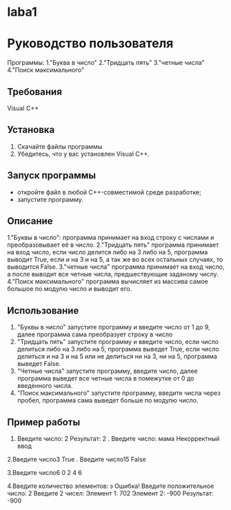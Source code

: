 # laba1
# Руководство пользователя 
Программы:
1."Буква в число"
2."Тридцать пять"
3."четные числа"
4."Поиск максимального"
## Требования
Visual C++
## Установка 
1. Скачайте файлы программы
2. Убедитесь, что у вас установлен Visual C++.
## Запуск программы
- откройте файл в любой С++-совместимой среде разработке;
- запустите программу.
## Описание
1."Буквы в число": 
программа принимает на вход строку с числами и преобразовывает её в число.
2."Тридцать пять"
программа принимает на вход число, если число делится либо на 3 либо на 5, программа выводит True, если и на 3 и на 5, а так же во всех остальных случаях, то выводится False.
3."четные числа"
программа принимает на вход число, а после выводит все четные числа, предшествующие заданому числу.
4."Поиск максимального"
программа вычисляет из массива самое большое по модулю число и выводит его.
## Использование
1. "Буквы в число"
запустите программу и введите число от 1 до 9, далее программа сама преобразует строку в число
2. "Тридцать пять"
запустите программу и введите число, если число делиться либо на 3 либо на 5, программа выведет True, если число делиться и на 3 и на 5 или не делиться ни на 3, ни на 5, программа выведет False.
3. "Четные числа"
запустите программу, введите число, далее программа выведет все четные числа в помежутке от 0 до введенного числа.
4. "Поиск максимального"
запустите программу, введите числа через пробел, программа сама выведет больше по модулю число. 
## Пример работы
1. Введите число: 2
   Результат: 2
   .
   Введите число: мама
   Некорректный ввод
   
2.Введите число3
  True
  .
  Введите число15
  False
  
3.Введите число6
  0 2 4 6

4.Введите количество элементов: з
Ошибка! Введите положительное число: 2
Введите 2 чисел:
Элемент 1: 702
Элемент 2: -900
Результат: -900
